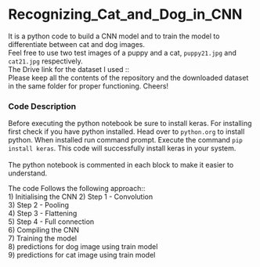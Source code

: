 # Recognizing_Cat_and_Dog_in_CNN
It is a python code to build a CNN model and to train the model to differentiate between cat and dog images.
<br>
Feel free to use two test images of a puppy and a cat, `puppy21.jpg` and `cat21.jpg` respectively.
<br>
The Drive link for the dataset I used :: 
<br>
Please keep all the contents of the repository and the downloaded dataset in the same folder for proper functioning.
Cheers!

### Code Description
Before executing the python notebook be sure to install keras. For installing first check if you have python installed.
Head over to `python.org` to install python. When installed run command prompt. Execute the command `pip install keras`.
This code will successfully install keras in your system.
<br>
<br>
The python notebook is commented in each block to make it easier to understand.
<p>
The code Follows the following approach::
<br>
  1) Initialising the CNN
  2) Step 1 - Convolution <br>
  3) Step 2 - Pooling <br>
  4) Step 3 - Flattening <br>
  5) Step 4 - Full connection <br>
  6) Compiling the CNN <br>
  7) Training the model <br>
  8) predictions for dog image using train model <br>
  9) predictions for cat image using train model <br>
</p>

